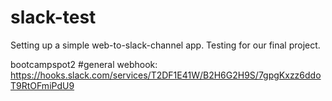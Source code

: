 # slack-test
Setting up a simple web-to-slack-channel app.  Testing for our final project.  


bootcampspot2 #general webhook: https://hooks.slack.com/services/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